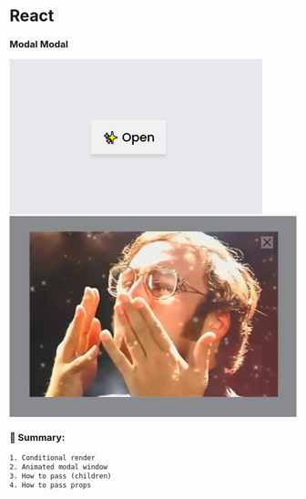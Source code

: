 # React

### Modal Modal

![modal window button](/public/image.png)
![opened modal window](/public/image2.png)

### 👀 Summary:

    1. Conditional render
    2. Animated modal window
    3. How to pass (children)
    4. How to pass props
